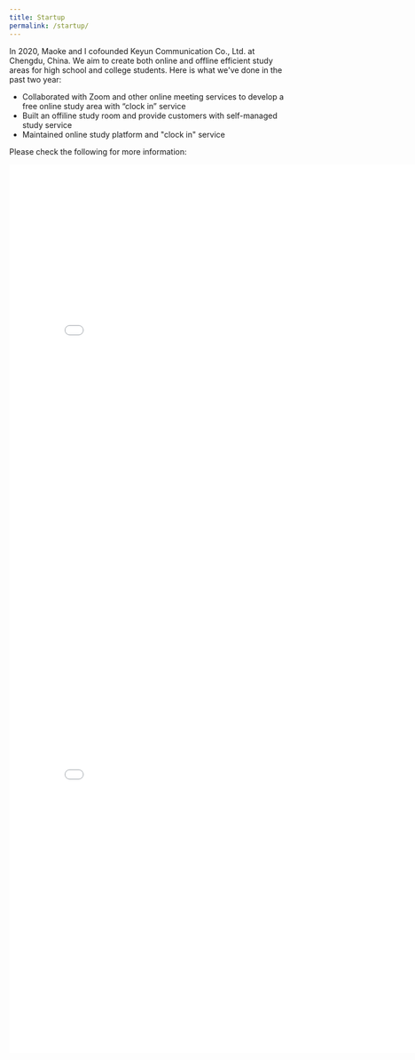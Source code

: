 ```yaml
---
title: Startup
permalink: /startup/
---
```


In 2020, Maoke and I cofounded Keyun Communication Co., Ltd. at Chengdu, China. We aim to create both online and offline efficient study areas for high school and college students. Here is what we've done in the past two year:

- Collaborated with Zoom and other online meeting services to develop a free online study area with “clock in” service
- Built an offiline study room and provide customers with self-managed study service 
- Maintained online study platform and "clock in" service

Please check the following for more information:

<object height="700" width="950" border="0" data="/assets/images/zixi1.pdf" type="application/pdf">
    <embed src="/assets/images/zixi1.pdf" type="application/pdf" width=800 height=800 />
</object>

<object height="700" width="950" border="0" data="/assets/images/zixi2_2.pdf" type="application/pdf">
    <embed src="/assets/images/zixi2_2.pdf" type="application/pdf" width=800 height=800 />
</object>
